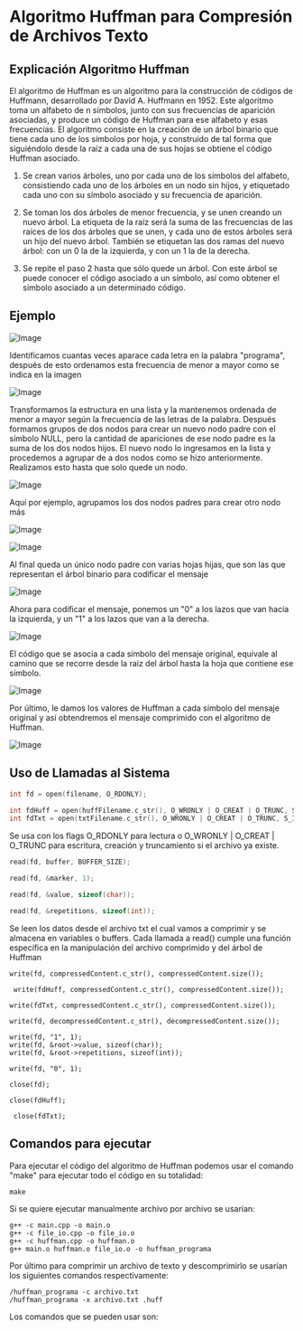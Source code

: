 ﻿# Algoritmo Huffman para Compresión de Archivos Texto
## Explicación Algoritmo Huffman
El algoritmo de Huffman es un algoritmo para la construcción de códigos de Huffmann, desarrollado por David A. Huffmann en 1952. 
Este algoritmo toma un alfabeto de n símbolos, junto con sus frecuencias de aparición asociadas, y produce un código de Huffman para ese alfabeto y esas frecuencias.
El algoritmo consiste en la creación de un árbol binario que tiene cada uno de los símbolos por hoja, y construido de tal forma que siguiéndolo desde la raíz a cada una de sus hojas se obtiene el código Huffman asociado.

1. Se crean varios árboles, uno por cada uno de los símbolos del alfabeto, consistiendo cada uno de los árboles en un nodo sin hijos, y etiquetado cada uno con su símbolo asociado y su frecuencia de aparición.
   
2. Se toman los dos árboles de menor frecuencia, y se unen creando un nuevo árbol. La etiqueta de la raíz será la suma de las frecuencias de las raíces de los dos árboles que se unen, y cada uno de estos árboles será un hijo del nuevo árbol. También se etiquetan las dos ramas del nuevo árbol: con un 0 la de la izquierda, y con un 1 la de la derecha.
   
3. Se repite el paso 2 hasta que sólo quede un árbol. Con este árbol se puede conocer el código asociado a un símbolo, así como obtener el símbolo asociado a un determinado código.

## Ejemplo
![Image](https://github.com/user-attachments/assets/9907ee41-14e0-48c8-8d99-27e857477dfc)

Identificamos cuantas veces aparace cada letra en la palabra "programa", después de esto ordenamos esta frecuencia de menor a mayor como se indica en la imagen

![Image](https://github.com/user-attachments/assets/bb95b3cb-89e3-4d9c-96f1-658cc4cc68d4)

Transformamos la estructura en una lista y la mantenemos ordenada de menor a mayor según la frecuencia de las letras de la palabra. Después formamos grupos de dos nodos para crear un nuevo nodo padre con el símbolo NULL, pero la cantidad de apariciones de ese nodo padre es la suma de los dos nodos hijos. El nuevo nodo lo ingresamos en la lista y procedemos a agrupar de a dos nodos como se hizo anteriormente. Realizamos esto hasta que solo quede un nodo.

![Image](https://github.com/user-attachments/assets/94c4d047-2814-4559-81a4-65df1bc35448)

Aquí por ejemplo, agrupamos los dos nodos padres para crear otro nodo más

![Image](https://github.com/user-attachments/assets/fef231d9-7f53-4cb4-9403-4e5a57d75219)

![Image](https://github.com/user-attachments/assets/adfc7b47-adea-4938-ae9e-2ff749f7263b)

Al final queda un único nodo padre con varias hojas hijas, que son las que representan el árbol binario para codificar el mensaje

![Image](https://github.com/user-attachments/assets/d9b43dc4-8960-4328-92ef-0262119f3a46)

Ahora para codificar el mensaje, ponemos un "0" a los lazos que van hacía la izquierda, y un "1" a los lazos que van a la derecha.

![Image](https://github.com/user-attachments/assets/c4a2e36f-d0dd-45f8-a76d-63e495d6503d)

El código que se asocia a cada símbolo del mensaje original, equivale al camino que se recorre desde la raiz del árbol hasta la hoja que contiene ese símbolo.

![Image](https://github.com/user-attachments/assets/9354b862-a0e5-49cf-8f3a-c21409b9c5ae)

Por último, le damos los valores de Huffman a cada símbolo del mensaje original y así obtendremos el mensaje comprimido con el algoritmo de Huffman.

![Image](https://github.com/user-attachments/assets/a92459ea-837a-49b1-adaa-ba1b73c472ab)
## Uso de Llamadas al Sistema

```cpp
int fd = open(filename, O_RDONLY);

int fdHuff = open(huffFilename.c_str(), O_WRONLY | O_CREAT | O_TRUNC, S_IRUSR | S_IWUSR);
int fdTxt = open(txtFilename.c_str(), O_WRONLY | O_CREAT | O_TRUNC, S_IRUSR | S_IWUSR);
```

Se usa con los flags O_RDONLY para lectura o O_WRONLY | O_CREAT | O_TRUNC para escritura, creación y truncamiento si el archivo ya existe.

```cpp
read(fd, buffer, BUFFER_SIZE); 

read(fd, &marker, 1);

read(fd, &value, sizeof(char));

read(fd, &repetitions, sizeof(int));
```

Se leen los datos desde el archivo txt el cual vamos a comprimir y se almacena en variables o buffers. Cada llamada a read() cumple una función específica en la manipulación del archivo comprimido y del árbol de Huffman

```
write(fd, compressedContent.c_str(), compressedContent.size());

 write(fdHuff, compressedContent.c_str(), compressedContent.size());

write(fdTxt, compressedContent.c_str(), compressedContent.size());

write(fd, decompressedContent.c_str(), decompressedContent.size());

write(fd, "1", 1);
write(fd, &root->value, sizeof(char));
write(fd, &root->repetitions, sizeof(int));

write(fd, "0", 1);
```

```
close(fd);

close(fdHuff);

 close(fdTxt);
```

## Comandos para ejecutar
Para ejecutar el código del algoritmo de Huffman podemos usar el comando "make" para ejecutar todo el código en su totalidad:

`make`

Si se quiere ejecutar manualmente archivo por archivo se usarían:

```
g++ -c main.cpp -o main.o
g++ -c file_io.cpp -o file_io.o
g++ -c huffman.cpp -o huffman.o
g++ main.o huffman.o file_io.o -o huffman_programa
```

Por último para comprimir un archivo de texto y descomprimirlo se usarían los siguientes comandos respectivamente:

```
/huffman_programa -c archivo.txt 
/huffman_programa -x archivo.txt .huff
```

Los comandos que se pueden usar son:


